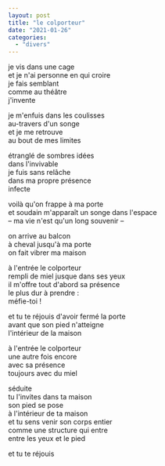 ```yaml
---
layout: post
title: "le colporteur"
date: "2021-01-26"
categories:
  - "divers"
---
```


je vis dans une cage  
et je n'ai personne en qui croire  
je fais semblant  
comme au théâtre  
j'invente

je m'enfuis dans les coulisses  
au-travers d'un songe  
et je me retrouve  
au bout de mes limites

étranglé de sombres idées  
dans l'invivable  
je fuis sans relâche  
dans ma propre présence  
infecte

voilà qu'on frappe à ma porte  
et soudain m'apparaît un songe dans l'espace  
– ma vie n'est qu'un long souvenir –

on arrive au balcon  
à cheval jusqu'à ma porte  
on fait vibrer ma maison

à l'entrée le colporteur  
rempli de miel jusque dans ses yeux  
il m'offre tout d'abord sa présence  
le plus dur à prendre :  
méfie-toi !

et tu te réjouis d'avoir fermé la porte  
avant que son pied n'atteigne  
l'intérieur de la maison

à l'entrée le colporteur  
une autre fois encore  
avec sa présence  
toujours avec du miel

séduite  
tu l'invites dans ta maison  
son pied se pose  
à l'intérieur de ta maison  
et tu sens venir son corps entier  
comme une structure qui entre  
entre les yeux et le pied

et tu te réjouis
